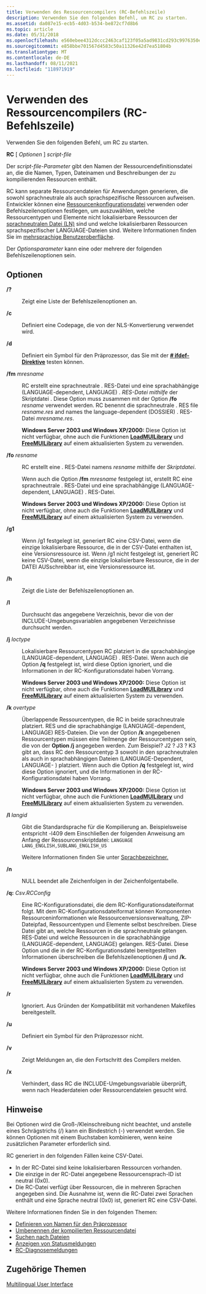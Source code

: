 ```yaml
---
title: Verwenden des Ressourcencompilers (RC-Befehlszeile)
description: Verwenden Sie den folgenden Befehl, um RC zu starten.
ms.assetid: da087e15-ecb5-4d03-b534-be872cf7d8b6
ms.topic: article
ms.date: 05/31/2018
ms.openlocfilehash: e560ebee4312dccc2463caf123f05a5ad9831cd293c9976350e6de7ee13cb64a
ms.sourcegitcommit: e858bbe701567d4583c50a11326e42d7ea51804b
ms.translationtype: MT
ms.contentlocale: de-DE
ms.lasthandoff: 08/11/2021
ms.locfileid: "118971919"
---
```

# <a name="using-rc-the-rc-command-line"></a>Verwenden des Ressourcencompilers (RC-Befehlszeile)

Verwenden Sie den folgenden Befehl, um RC zu starten.

**RC** \[ *Optionen* \] *script-file*

Der *script-file-Parameter* gibt den Namen der Ressourcendefinitionsdatei an, die die Namen, Typen, Dateinamen und Beschreibungen der zu kompilierenden Ressourcen enthält.

RC kann separate Ressourcendateien für Anwendungen generieren, die sowohl sprachneutrale als auch sprachspezifische Ressourcen aufweisen. Entwickler können eine [Ressourcenkonfigurationsdatei](/windows/desktop/Intl/preparing-resources) verwenden oder Befehlszeilenoptionen festlegen, um auszuwählen, welche Ressourcentypen und Elemente nicht lokalisierbare Ressourcen der [sprachneutralen Datei (LN)](/windows/desktop/Intl/mui-resource-management) sind und welche lokalisierbaren Ressourcen sprachspezifischer LANGUAGE-Dateien sind. Weitere Informationen finden Sie im [mehrsprachige Benutzeroberfläche](/windows/desktop/Intl/multilingual-user-interface).

Der *Optionsparameter* kann eine oder mehrere der folgenden Befehlszeilenoptionen sein.

## <a name="options"></a>Optionen

<dl> <dt>

<span id="__"></span>**/?**
</dt> <dd>

Zeigt eine Liste der Befehlszeilenoptionen an.

</dd> <dt>

<span id="_c"></span><span id="_C"></span>**/c**
</dt> <dd>

Definiert eine Codepage, die von der NLS-Konvertierung verwendet wird.

</dd> <dt>

<span id="_d"></span><span id="_D"></span>**/d**
</dt> <dd>

Definiert ein Symbol für den Präprozessor, das Sie mit der [**\# ifdef-Direktive**](-ifdef.md) testen können.

</dd> <dt>

<span id="_fm_mresname"></span><span id="_FM_MRESNAME"></span>**/fm** *mresname*
</dt> <dd>

RC erstellt eine sprachneutrale . RES-Datei und eine sprachabhängige (LANGUAGE-dependent, LANGUAGE) . *RES-Datei mithilfe* der Skriptdatei . Diese Option muss zusammen mit der Option **/fo** *resname* verwendet werden. RC benennt die sprachneutrale . RES file *resname.res* and names the language-dependent (DOSSIER) . RES-Datei *mresname.res*.

**Windows Server 2003 und Windows XP/2000:** Diese Option ist nicht verfügbar, ohne auch die Funktionen [**LoadMUILibrary**](/windows/desktop/api/muiload/nf-muiload-loadmuilibrarya) und [**FreeMUILibrary**](/windows/desktop/api/muiload/nf-muiload-freemuilibrary) auf einem aktualisierten System zu verwenden.

</dd> <dt>

<span id="_fo_resname"></span><span id="_FO_RESNAME"></span>**/fo** *resname*
</dt> <dd>

RC erstellt eine . RES-Datei namens *resname* mithilfe der *Skriptdatei*.

Wenn auch die Option **/fm** *mresname* festgelegt ist, erstellt RC eine sprachneutrale . RES-Datei und eine sprachabhängige (LANGUAGE-dependent, LANGUAGE) . RES-Datei.

**Windows Server 2003 und Windows XP/2000:** Diese Option ist nicht verfügbar, ohne auch die Funktionen [**LoadMUILibrary**](/windows/desktop/api/muiload/nf-muiload-loadmuilibrarya) und [**FreeMUILibrary**](/windows/desktop/api/muiload/nf-muiload-freemuilibrary) auf einem aktualisierten System zu verwenden.

</dd> <dt>

<span id="_g1"></span><span id="_G1"></span>**/g1**
</dt> <dd>

Wenn /g1 festgelegt ist, generiert RC eine CSV-Datei, wenn die einzige lokalisierbare Ressource, die in der CSV-Datei enthalten ist, eine Versionsressource ist. Wenn /g1 nicht festgelegt ist, generiert RC keine CSV-Datei, wenn die einzige lokalisierbare Ressource, die in der DATEI AUSschreibbar ist, eine Versionsressource ist.

</dd> <dt>

<span id="_h"></span><span id="_H"></span>**/h**
</dt> <dd>

Zeigt die Liste der Befehlszeilenoptionen an.

</dd> <dt>

<span id="_I"></span><span id="_i"></span>**/I**
</dt> <dd>

Durchsucht das angegebene Verzeichnis, bevor die von der INCLUDE-Umgebungsvariablen angegebenen Verzeichnisse durchsucht werden.

</dd> <dt>

<span id="_j__loctype"></span><span id="_J__LOCTYPE"></span>**/j** *loctype*
</dt> <dd>

Lokalisierbare Ressourcentypen RC platziert in die sprachabhängige (LANGUAGE-dependent, LANGUAGE) . RES-Datei. Wenn auch die Option **/q** festgelegt ist, wird diese Option ignoriert, und die Informationen in der RC-Konfigurationsdatei haben Vorrang.

**Windows Server 2003 und Windows XP/2000:** Diese Option ist nicht verfügbar, ohne auch die Funktionen [**LoadMUILibrary**](/windows/desktop/api/muiload/nf-muiload-loadmuilibrarya) und [**FreeMUILibrary**](/windows/desktop/api/muiload/nf-muiload-freemuilibrary) auf einem aktualisierten System zu verwenden.

</dd> <dt>

<span id="_k_overtype"></span><span id="_K_OVERTYPE"></span>**/k** *overtype*
</dt> <dd>

Überlappende Ressourcentypen, die RC in beide sprachneutrale platziert. RES und die sprachabhängige (LANGUAGE-dependent, LANGUAGE) RES-Dateien. Die von der Option **/k** angegebenen Ressourcentypen müssen eine Teilmenge der Ressourcentypen sein, die von der **Option /j** angegeben werden. Zum Beispiel? J2 ? J3 ? K3 gibt an, dass RC den Ressourcentyp 3 sowohl in den sprachneutralen als auch in sprachabhängigen Dateien (LANGUAGE-Dependent, LANGUAGE- ) platziert. Wenn auch die Option **/q** festgelegt ist, wird diese Option ignoriert, und die Informationen in der RC-Konfigurationsdatei haben Vorrang.

**Windows Server 2003 und Windows XP/2000:** Diese Option ist nicht verfügbar, ohne auch die Funktionen [**LoadMUILibrary**](/windows/desktop/api/muiload/nf-muiload-loadmuilibrarya) und [**FreeMUILibrary**](/windows/desktop/api/muiload/nf-muiload-freemuilibrary) auf einem aktualisierten System zu verwenden.

</dd> <dt>

<span id="_l_langid"></span><span id="_L_LANGID"></span>**/l** *langid*
</dt> <dd>

Gibt die Standardsprache für die Kompilierung an. Beispielsweise entspricht -l409 dem Einschließen der folgenden Anweisung am Anfang der Ressourcenskriptdatei: `LANGUAGE LANG_ENGLISH,SUBLANG_ENGLISH_US`

Weitere Informationen finden Sie unter [Sprachbezeichner.](/windows/desktop/Intl/language-identifiers)

</dd> <dt>

<span id="_n"></span><span id="_N"></span>**/n**
</dt> <dd>

NULL beendet alle Zeichenfolgen in der Zeichenfolgentabelle.

</dd> <dt>

<span id="_q_Mui.RCConfig"></span><span id="_q_mui.rcconfig"></span><span id="_Q_MUI.RCCONFIG"></span>**/q:** *Csv.RCConfig*
</dt> <dd>

Eine RC-Konfigurationsdatei, die dem RC-Konfigurationsdateiformat folgt. Mit dem RC-Konfigurationsdateiformat können Komponenten Ressourceninformationen wie Ressourcenversionsverwaltung, ZIP-Dateipfad, Ressourcentypen und Elemente selbst beschreiben. Diese Datei gibt an, welche Ressourcen in die sprachneutrale gelangen. RES-Datei und welche Ressourcen in die sprachabhängige (LANGUAGE-dependent, LANGUAGE) gelangen. RES-Datei. Diese Option und die in der RC-Konfigurationsdatei bereitgestellten Informationen überschreiben die Befehlszeilenoptionen **/j** und **/k.**

**Windows Server 2003 und Windows XP/2000:** Diese Option ist nicht verfügbar, ohne auch die Funktionen [**LoadMUILibrary**](/windows/desktop/api/muiload/nf-muiload-loadmuilibrarya) und [**FreeMUILibrary**](/windows/desktop/api/muiload/nf-muiload-freemuilibrary) auf einem aktualisierten System zu verwenden.

</dd> <dt>

<span id="_r"></span><span id="_R"></span>**/r**
</dt> <dd>

Ignoriert. Aus Gründen der Kompatibilität mit vorhandenen Makefiles bereitgestellt.

</dd> <dt>

<span id="_u"></span><span id="_U"></span>**/u**
</dt> <dd>

Definiert ein Symbol für den Präprozessor nicht.

</dd> <dt>

<span id="_v"></span><span id="_V"></span>**/v**
</dt> <dd>

Zeigt Meldungen an, die den Fortschritt des Compilers melden.

</dd> <dt>

<span id="_x"></span><span id="_X"></span>**/x**
</dt> <dd>

Verhindert, dass RC die INCLUDE-Umgebungsvariable überprüft, wenn nach Headerdateien oder Ressourcendateien gesucht wird.

</dd> </dl>

## <a name="remarks"></a>Hinweise

Bei Optionen wird die Groß-/Kleinschreibung nicht beachtet, und anstelle eines Schrägstrichs (/) kann ein Bindestrich (-) verwendet werden. Sie können Optionen mit einem Buchstaben kombinieren, wenn keine zusätzlichen Parameter erforderlich sind.

RC generiert in den folgenden Fällen keine CSV-Datei.

-   In der RC-Datei sind keine lokalisierbaren Ressourcen vorhanden.
-   Die einzige in der RC-Datei angegebene Ressourcensprach-ID ist neutral (0x0).
-   Die RC-Datei verfügt über Ressourcen, die in mehreren Sprachen angegeben sind. Die Ausnahme ist, wenn die RC-Datei zwei Sprachen enthält und eine Sprache neutral (0x0) ist, generiert RC eine CSV-Datei.

Weitere Informationen finden Sie in den folgenden Themen:

-   [Definieren von Namen für den Präprozessor](defining-names-for-the-preprocessor.md)
-   [Umbenennen der kompilierten Ressourcendatei](renaming-the-compiled-resource-file.md)
-   [Suchen nach Dateien](searching-for-files.md)
-   [Anzeigen von Statusmeldungen](displaying-progress-messages.md)
-   [RC-Diagnosemeldungen](rc-diagnostic-messages.md)

## <a name="related-topics"></a>Zugehörige Themen

<dl> <dt>

[Multilingual User Interface](/windows/desktop/Intl/multilingual-user-interface)
</dt> </dl>

 

 